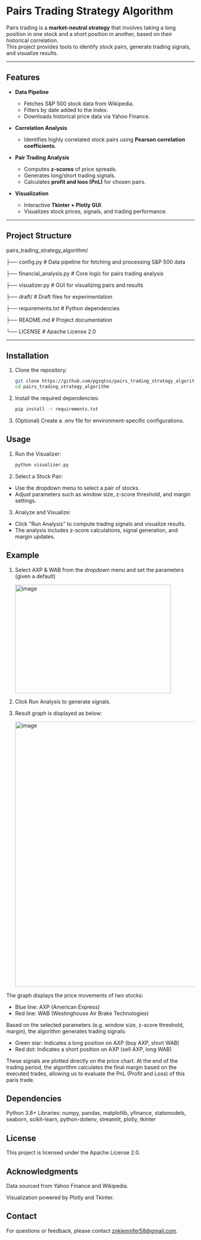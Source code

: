 # Pairs Trading Strategy Algorithm

Pairs trading is a **market-neutral strategy** that involves taking a long position in one stock and a short position in another, based on their historical correlation.  
This project provides tools to identify stock pairs, generate trading signals, and visualize results.

---

## Features
- **Data Pipeline**  
  - Fetches S&P 500 stock data from Wikipedia.  
  - Filters by date added to the index.  
  - Downloads historical price data via Yahoo Finance.  

- **Correlation Analysis**  
  - Identifies highly correlated stock pairs using **Pearson correlation coefficients**.  

- **Pair Trading Analysis**  
  - Computes **z-scores** of price spreads.  
  - Generates long/short trading signals.  
  - Calculates **profit and loss (PnL)** for chosen pairs.  

- **Visualization**  
  - Interactive **Tkinter + Plotly GUI**.  
  - Visualizes stock prices, signals, and trading performance.  

---

## Project Structure
pairs_trading_strategy_algorithm/

├── config.py # Data pipeline for fetching and processing S&P 500 data

├── financial_analysis.py # Core logic for pairs trading analysis

├── visualizer.py # GUI for visualizing pairs and results

├── draft/ # Draft files for experimentation

├── requirements.txt # Python dependencies

├── README.md # Project documentation

└── LICENSE # Apache License 2.0


---

##  Installation

1. Clone the repository:
   ```bash
   git clone https://github.com/pgzqtss/pairs_trading_strategy_algorithm.git
   cd pairs_trading_strategy_algorithm
2. Install the required dependencies:
   ```bash
   pip install -r requirements.txt
3. (Optional) Create a .env file for environment-specific configurations.

## Usage
1. Run the Visualizer:
    ```bash
   python visualizer.py
2. Select a Stock Pair:
- Use the dropdown menu to select a pair of stocks.
- Adjust parameters such as window size, z-score threshold, and margin settings.
3. Analyze and Visualize:
- Click "Run Analysis" to compute trading signals and visualize results.
- The analysis includes z-score calculations, signal generation, and margin updates.

## Example
1. Select AXP & WAB from the dropdown menu and set the parameters (given a default)
   
   <img width="416" height="290" alt="image" src="https://github.com/user-attachments/assets/6c56837a-3370-42a3-ba3e-ccb5f9640c0c" />
3. Click Run Analysis to generate signals.
4. Result graph is displayed as below:
   
   <img width="1248" height="709" alt="image" src="https://github.com/user-attachments/assets/8060c17a-403c-4cac-b70c-ca10f9b26fb7" />

  The graph displays the price movements of two stocks:

  - Blue line: AXP (American Express)
  - Red line: WAB (Westinghouse Air Brake Technologies)
    
  Based on the selected parameters (e.g. window size, z-score threshold, margin), the algorithm       generates trading signals:

  - Green star: Indicates a long position on AXP (buy AXP, short WAB)
  - Red dot: Indicates a short position on AXP (sell AXP, long WAB)

  These signals are plotted directly on the price chart. At the end of the trading period, the algorithm calculates the final margin based on the executed trades, allowing us to evaluate the PnL (Profit and Loss) of this paris trade.



## Dependencies
Python 3.8+
Libraries: numpy, pandas, matplotlib, yfinance, statsmodels, seaborn, scikit-learn, python-dotenv, streamlit, plotly, tkinter
## License
This project is licensed under the Apache License 2.0.

## Acknowledgments
Data sourced from Yahoo Finance and Wikipedia.

Visualization powered by Plotly and Tkinter.
## Contact
For questions or feedback, please contact znkjennifer58@gmail.com.

